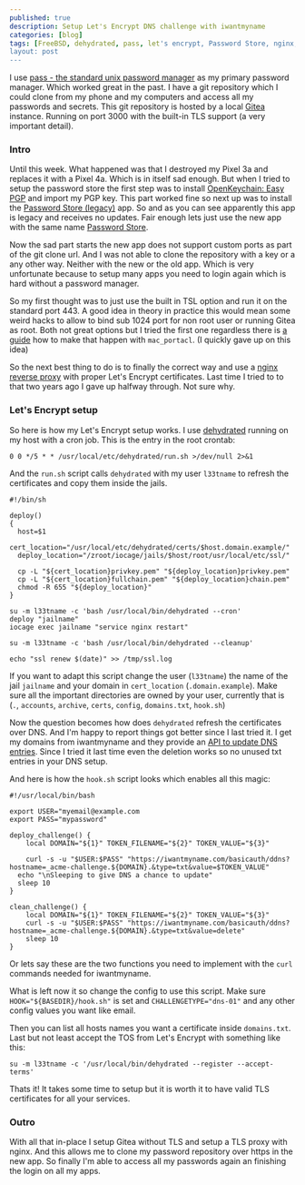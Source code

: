 ```yaml
---
published: true
description: Setup Let's Encrypt DNS challenge with iwantmyname
categories: [blog]
tags: [FreeBSD, dehydrated, pass, let's encrypt, Password Store, nginx, Gitea, TLS, iwantmyname]
layout: post
---
```


I use [pass - the standard unix password manager](https://www.passwordstore.org/) as my primary password manager.
Which worked great in the past. I have a git repository which I could clone from my phone and my computers 
and access all my passwords and secrets.
This git repository is hosted by a local [Gitea](https://gitea.io/en-us/) instance. 
Running on port 3000 with the built-in  TLS support (a very important detail).

### Intro

Until this week. 
What happened was that I destroyed my Pixel 3a and replaces it with a Pixel 4a.
Which is in itself sad enough. 
But when I tried to setup the password store the first step was to install 
[OpenKeychain: Easy PGP](https://play.google.com/store/apps/details?hl=en&id=org.sufficientlysecure.keychain)
and import my PGP key. 
This part worked fine so next up was to install the [Password Store (legacy)](https://play.google.com/store/apps/details?id=com.zeapo.pwdstore&hl=en) app.
So and as you can see apparently this app is legacy and receives no updates.
Fair enough lets just use the new app with the same name [Password Store](https://play.google.com/store/apps/details?id=dev.msfjarvis.aps). 


Now the sad part starts the new app does not support custom ports as part of the git clone url. 
And I was not able to clone the repository with a key or a any other way.
Neither with the new or the old app.
Which is very unfortunate because to setup many apps you need to login again which is hard without a password manager.


So my first thought was to just use the built in TSL option and run it on the standard port 443.
A good idea in theory in practice this would mean some weird hacks to allow to bind sub 1024 port 
for non root user or running Gitea as root.
Both not great options but I tried the first one regardless there is [a guide](https://devpro.media/gitea-server-freebsd/#allow-the-git-user-to-bind-to-the-https-port) 
how to make that happen with `mac_portacl`. (I quickly gave up on this idea)

So the next best thing to do is to finally the correct way and use a [nginx reverse proxy](https://docs.gitea.io/en-us/reverse-proxies/#nginx) with proper Let's Encrypt certificates.
Last time I tried to to that two years ago I gave up halfway through. Not sure why.

### Let's Encrypt setup

So here is how my Let's Encrypt setup works.
I use [dehydrated](https://github.com/dehydrated-io/dehydrated) running on my host 
with a cron job. 
This is the entry in the root crontab:

```
0 0 */5 * * /usr/local/etc/dehydrated/run.sh >/dev/null 2>&1
```

And the `run.sh` script calls `dehydrated` with my user `l33tname`
to refresh the certificates and copy them inside the jails.

```
#!/bin/sh

deploy() 
{
  host=$1
  cert_location="/usr/local/etc/dehydrated/certs/$host.domain.example/"
  deploy_location="/zroot/iocage/jails/$host/root/usr/local/etc/ssl/"

  cp -L "${cert_location}privkey.pem" "${deploy_location}privkey.pem"
  cp -L "${cert_location}fullchain.pem" "${deploy_location}chain.pem"
  chmod -R 655 "${deploy_location}"
}

su -m l33tname -c 'bash /usr/local/bin/dehydrated --cron'
deploy "jailname"
iocage exec jailname "service nginx restart"

su -m l33tname -c 'bash /usr/local/bin/dehydrated --cleanup'

echo "ssl renew $(date)" >> /tmp/ssl.log
```

If you want to adapt this script change the user (`l33tname`) the name of the jail `jailname`
and your domain in `cert_location` (`.domain.example`).
Make sure all the important directories are owned by your user,
currently that is (`.`, `accounts`, `archive`, `certs`, `config`, `domains.txt`, `hook.sh`)

Now the question becomes how does `dehydrated` refresh the certificates over DNS.
And I'm happy to report things got better since I last tried it.
I get my domains from iwantmyname and they provide an [API to update DNS entries](https://iwantmyname.com/developer/domain-dns-api).
Since I tried it last time even the deletion works so no unused txt entries in your DNS setup. 

And here is how the `hook.sh` script looks which enables all this magic:

```
#!/usr/local/bin/bash

export USER="myemail@example.com
export PASS="mypassword"

deploy_challenge() {
    local DOMAIN="${1}" TOKEN_FILENAME="${2}" TOKEN_VALUE="${3}"

    curl -s -u "$USER:$PASS" "https://iwantmyname.com/basicauth/ddns?hostname=_acme-challenge.${DOMAIN}.&type=txt&value=$TOKEN_VALUE"
  echo "\nSleeping to give DNS a chance to update"
  sleep 10
}

clean_challenge() {
    local DOMAIN="${1}" TOKEN_FILENAME="${2}" TOKEN_VALUE="${3}"
    curl -s -u "$USER:$PASS" "https://iwantmyname.com/basicauth/ddns?hostname=_acme-challenge.${DOMAIN}.&type=txt&value=delete"
    sleep 10
}
```

Or lets say these are the two functions you need to implement with the `curl` commands needed for iwantmyname.

What is left now it so change the config to use this script.
Make sure `HOOK="${BASEDIR}/hook.sh"` is set and `CHALLENGETYPE="dns-01"`
and any other config values you want like email.

Then you can list all hosts names you want a certificate inside `domains.txt`.
Last but not least accept the TOS from Let's Encrypt with something like this:

```
su -m l33tname -c '/usr/local/bin/dehydrated --register --accept-terms'
```

Thats it! It takes some time to setup but it is worth it to have valid TLS certificates for all your services.

### Outro

With all that in-place I setup Gitea without TLS and setup a TLS proxy with nginx.
And this allows me to clone my password repository over https in the new app.
So finally I'm able to access all my passwords again an finishing the login on 
all my apps.
